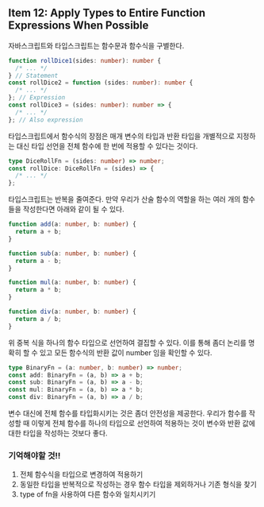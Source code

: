 ## Item 12: Apply Types to Entire Function Expressions When Possible

자바스크립트와 타입스크립트는 함수문과 함수식을 구별한다.

```typescript
function rollDice1(sides: number): number {
  /* ... */
} // Statement
const rollDice2 = function (sides: number): number {
  /* ... */
}; // Expression
const rollDice3 = (sides: number): number => {
  /* ... */
}; // Also expression
```

타입스크립트에서 함수식의 장점은 매개 변수의 타입과 반환 타입을 개별적으로 지정하는 대신 타입 선언을 전체 함수에 한 번에 적용할 수 있다는 것이다.

```typescript
type DiceRollFn = (sides: number) => number;
const rollDice: DiceRollFn = (sides) => {
  /* ... */
};
```

타입스크립트는 반복을 줄여준다. 만약 우리가 산술 함수의 역할을 하는 여러 개의 함수들을 작성한다면 아래와 같이 될 수 있다.

```typescript
function add(a: number, b: number) {
  return a + b;
}

function sub(a: number, b: number) {
  return a - b;
}

function mul(a: number, b: number) {
  return a * b;
}

function div(a: number, b: number) {
  return a / b;
}
```

위 중복 식을 하나의 함수 타입으로 선언하여 결집할 수 있다. 이를 통해 좀더 논리를 명확히 할 수 있고 모든 함수식의 반환 값이 number 임을 확인할 수 있다.

```typescript
type BinaryFn = (a: number, b: number) => number;
const add: BinaryFn = (a, b) => a + b;
const sub: BinaryFn = (a, b) => a - b;
const mul: BinaryFn = (a, b) => a * b;
const div: BinaryFn = (a, b) => a / b;
```

변수 대신에 전체 함수를 타입화시키는 것은 좀더 안전성을 제공한다. 우리가 함수를 작성할 때 이렇게 전체 함수를 하나의 타입으로 선언하여 적용하는 것이 변수와 반환 값에 대한 타입을 작성하는 것보다 좋다.

### 기억해야할 것!!

1. 전체 함수식을 타입으로 변경하여 적용하기
2. 동일한 타입을 반복적으로 작성하는 경우 함수 타입을 제외하거나 기존 형식을 찾기
3. type of fn을 사용하여 다른 함수와 일치시키기
